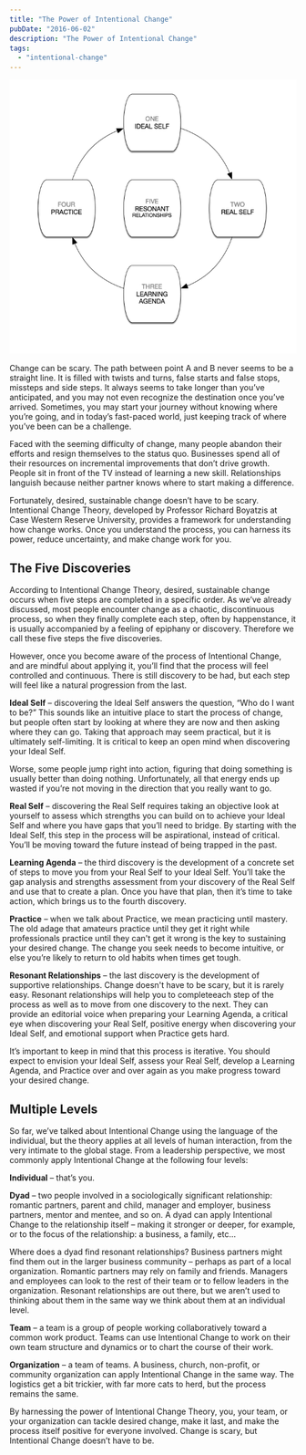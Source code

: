 ```yaml
---
title: "The Power of Intentional Change"
pubDate: "2016-06-02"
description: "The Power of Intentional Change"
tags:
  - "intentional-change"
---
```


![Intentional Change](intentional-change.gif)

Change can be scary. The path between point A and B never seems to be a straight line. It is filled with twists and turns, false starts and false stops, missteps and side steps. It always seems to take longer than you’ve anticipated, and you may not even recognize the destination once you’ve arrived. Sometimes, you may start your journey without knowing where you’re going, and in today’s fast-paced world, just keeping track of where you’ve been can be a challenge.

Faced with the seeming difficulty of change, many people abandon their efforts and resign themselves to the status quo. Businesses spend all of their resources on incremental improvements that don’t drive growth. People sit in front of the TV instead of learning a new skill. Relationships languish because neither partner knows where to start making a difference.

Fortunately, desired, sustainable change doesn’t have to be scary. Intentional Change Theory, developed by Professor Richard Boyatzis at Case Western Reserve University, provides a framework for understanding how change works. Once you understand the process, you can harness its power, reduce uncertainty, and make change work for you.

## The Five Discoveries

According to Intentional Change Theory, desired, sustainable change occurs when five steps are completed in a specific order. As we’ve already discussed, most people encounter change as a chaotic, discontinuous process, so when they finally complete each step, often by happenstance, it is usually accompanied by a feeling of epiphany or discovery. Therefore we call these five steps the five discoveries.

However, once you become aware of the process of Intentional Change, and are mindful about applying it, you’ll find that the process will feel controlled and continuous. There is still discovery to be had, but each step will feel like a natural progression from the last.

**Ideal Self** – discovering the Ideal Self answers the question, “Who do I want to be?” This sounds like an intuitive place to start the process of change, but people often start by looking at where they are now and then asking where they can go. Taking that approach may seem practical, but it is ultimately self-limiting. It is critical to keep an open mind when discovering your Ideal Self.

Worse, some people jump right into action, figuring that doing something is usually better than doing nothing. Unfortunately, all that energy ends up wasted if you’re not moving in the direction that you really want to go.

**Real Self** – discovering the Real Self requires taking an objective look at yourself to assess which strengths you can build on to achieve your Ideal Self and where you have gaps that you’ll need to bridge. By starting with the Ideal Self, this step in the process will be aspirational, instead of critical. You’ll be moving toward the future instead of being trapped in the past.

**Learning Agenda** – the third discovery is the development of a concrete set of steps to move you from your Real Self to your Ideal Self. You’ll take the gap analysis and strengths assessment from your discovery of the Real Self and use that to create a plan. Once you have that plan, then it’s time to take action, which brings us to the fourth discovery.

**Practice** – when we talk about Practice, we mean practicing until mastery. The old adage that amateurs practice until they get it right while professionals practice until they can't get it wrong is the key to sustaining your desired change. The change you seek needs to become intuitive, or else you’re likely to return to old habits when times get tough.

**Resonant Relationships** – the last discovery is the development of supportive relationships. Change doesn't have to be scary, but it is rarely easy. Resonant relationships will help you to completeeach step of the process as well as to move from one discovery to the next. They can provide an editorial voice when preparing your Learning Agenda, a critical eye when discovering your Real Self, positive energy when discovering your Ideal Self, and emotional support when Practice gets hard.

It’s important to keep in mind that this process is iterative. You should expect to envision your Ideal Self, assess your Real Self, develop a Learning Agenda, and Practice over and over again as you make progress toward your desired change.

## Multiple Levels

So far, we’ve talked about Intentional Change using the language of the individual, but the theory applies at all levels of human interaction, from the very intimate to the global stage. From a leadership perspective, we most commonly apply Intentional Change at the following four levels:

**Individual** – that’s you.

**Dyad** – two people involved in a sociologically significant relationship: romantic partners, parent and child, manager and employer, business partners, mentor and mentee, and so on. A dyad can apply Intentional Change to the relationship itself – making it stronger or deeper, for example, or to the focus of the relationship: a business, a family, etc…

Where does a dyad find resonant relationships? Business partners might find them out in the larger business community – perhaps as part of a local organization. Romantic partners may rely on family and friends. Managers and employees can look to the rest of their team or to fellow leaders in the organization. Resonant relationships are out there, but we aren’t used to thinking about them in the same way we think about them at an individual level.

**Team** – a team is a group of people working collaboratively toward a common work product. Teams can use Intentional Change to work on their own team structure and dynamics or to chart the course of their work.

**Organization** – a team of teams. A business, church, non-profit, or community organization can apply Intentional Change in the same way. The logistics get a bit trickier, with far more cats to herd, but the process remains the same.

By harnessing the power of Intentional Change Theory, you, your team, or your organization can tackle desired change, make it last, and make the process itself positive for everyone involved. Change is scary, but Intentional Change doesn’t have to be.
